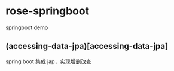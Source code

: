 # rose-springboot

springboot demo

## (accessing-data-jpa)[accessing-data-jpa]
spring boot 集成 jap，实现增删改查
